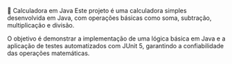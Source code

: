 📱 Calculadora em Java
Este projeto é uma calculadora simples desenvolvida em Java, com operações básicas como soma, subtração, multiplicação e divisão.

O objetivo é demonstrar a implementação de uma lógica básica em Java e a aplicação de testes automatizados com JUnit 5, garantindo a confiabilidade das operações matemáticas.